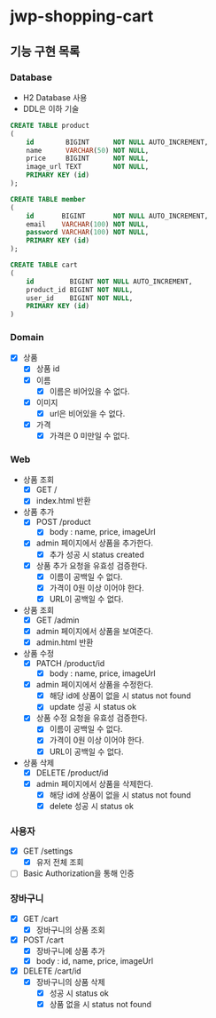 # jwp-shopping-cart

## 기능 구현 목록

### Database

- H2 Database 사용
- DDL은 이하 기술

```sql
CREATE TABLE product
(
    id        BIGINT      NOT NULL AUTO_INCREMENT,
    name      VARCHAR(50) NOT NULL,
    price     BIGINT      NOT NULL,
    image_url TEXT        NOT NULL,
    PRIMARY KEY (id)
);

CREATE TABLE member
(
    id       BIGINT       NOT NULL AUTO_INCREMENT,
    email    VARCHAR(100) NOT NULL,
    password VARCHAR(100) NOT NULL,
    PRIMARY KEY (id)
);

CREATE TABLE cart
(
    id         BIGINT NOT NULL AUTO_INCREMENT,
    product_id BIGINT NOT NULL,
    user_id    BIGINT NOT NULL,
    PRIMARY KEY (id)
)

```

### Domain

- [x] 상품
    - [x] 상품 id
    - [x] 이름
        - [x] 이름은 비어있을 수 없다.
    - [x] 이미지
        - [x] url은 비어있을 수 없다.
    - [x] 가격
        - [x] 가격은 0 미만일 수 없다.

### Web

- 상품 조회
    - [x] GET /
    - [x] index.html 반환

- 상품 추가
    - [x] POST /product
        - [x] body : name, price, imageUrl
    - [x] admin 페이지에서 상품을 추가한다.
        - [x] 추가 성공 시 status created
    - [x] 상품 추가 요청을 유효성 검증한다.
        - [x] 이름이 공백일 수 없다.
        - [x] 가격이 0원 이상 이어야 한다.
        - [x] URL이 공백일 수 없다.

- 상품 조회
    - [x] GET /admin
    - [x] admin 페이지에서 상품을 보여준다.
    - [x] admin.html 반환

- 상품 수정
    - [x] PATCH /product/id
        - [x] body : name, price, imageUrl
    - [x] admin 페이지에서 상품을 수정한다.
        - [x] 해당 id에 상품이 없을 시 status not found
        - [x] update 성공 시 status ok
    - [x] 상품 수정 요청을 유효성 검증한다.
        - [x] 이름이 공백일 수 없다.
        - [x] 가격이 0원 이상 이어야 한다.
        - [x] URL이 공백일 수 없다.

- 상품 삭제
    - [x] DELETE /product/id
    - [x] admin 페이지에서 상품을 삭제한다.
        - [x] 해당 id에 상품이 없을 시 status not found
        - [x] delete 성공 시 status ok

### 사용자

- [x] GET /settings
    - [x] 유저 전체 조회
- [ ] Basic Authorization을 통해 인증

### 장바구니

- [x] GET /cart
    - [x] 장바구니의 상품 조회

- [x] POST /cart
    - [x] 장바구니에 상품 추가
    - [x] body : id, name, price, imageUrl

- [x] DELETE /cart/id
    - [x] 장바구니의 상품 삭제
        - [x] 성공 시 status ok
        - [x] 상품 없을 시 status not found
